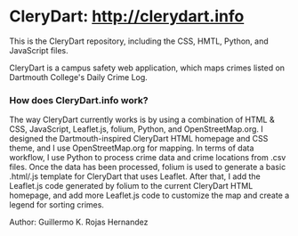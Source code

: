 # CleryDart: http://clerydart.info

  This is the CleryDart repository, including the CSS, HMTL, Python, and JavaScript files. 

  CleryDart is a campus safety web application, which maps crimes listed on Dartmouth College's Daily Crime Log.  


### How does CleryDart.info work?

  The way CleryDart currently works is by using a combination of HTML & CSS, JavaScript, Leaflet.js, folium, Python, and OpenStreetMap.org.  I designed the Dartmouth-inspired CleryDart HTML homepage and CSS theme, and I use OpenStreetMap.org for mapping.  In terms of data workflow, I use Python to process crime data and crime locations from .csv files.  Once the data has been processed, folium is used to generate a basic .html/.js template for CleryDart that uses Leaflet.  After that, I add the Leaflet.js code generated by folium to the current CleryDart HTML homepage, and add more Leaflet.js code to customize the map and create a legend for sorting crimes.  


Author: Guillermo K. Rojas Hernandez 
